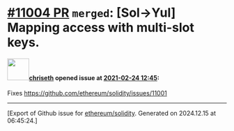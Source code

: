 # [\#11004 PR](https://github.com/ethereum/solidity/pull/11004) `merged`: [Sol->Yul] Mapping access with multi-slot keys.

#### <img src="https://avatars.githubusercontent.com/u/9073706?v=4" width="50">[chriseth](https://github.com/chriseth) opened issue at [2021-02-24 12:45](https://github.com/ethereum/solidity/pull/11004):

Fixes https://github.com/ethereum/solidity/issues/11001




-------------------------------------------------------------------------------



[Export of Github issue for [ethereum/solidity](https://github.com/ethereum/solidity). Generated on 2024.12.15 at 06:45:24.]
